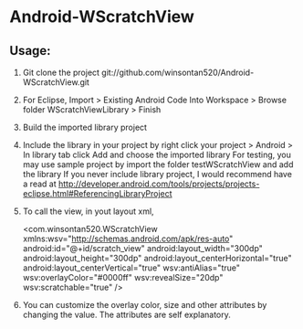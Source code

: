 Android-WScratchView
====================

## Usage:

1. Git clone the project git://github.com/winsontan520/Android-WScratchView.git
2. For Eclipse, Import > Existing Android Code Into Workspace > Browse folder WScratchViewLibrary > Finish
3. Build the imported library project
4. Include the library in your project by right click your project > Android > In library tab click Add and choose the imported library
For testing, you may use sample project by import the folder testWScratchView and add the library
If you never include library project, I would recommend have a read at http://developer.android.com/tools/projects/projects-eclipse.html#ReferencingLibraryProject
5. To call the view, in yout layout xml,
    
    <com.winsontan520.WScratchView
        xmlns:wsv="http://schemas.android.com/apk/res-auto"
        android:id="@+id/scratch_view"
        android:layout_width="300dp"
        android:layout_height="300dp"
        android:layout_centerHorizontal="true"
        android:layout_centerVertical="true"
        wsv:antiAlias="true"
        wsv:overlayColor="#0000ff"
        wsv:revealSize="20dp"
        wsv:scratchable="true" />
   
6. You can customize the overlay color, size and other attributes by changing the value. The attributes are self explanatory.
